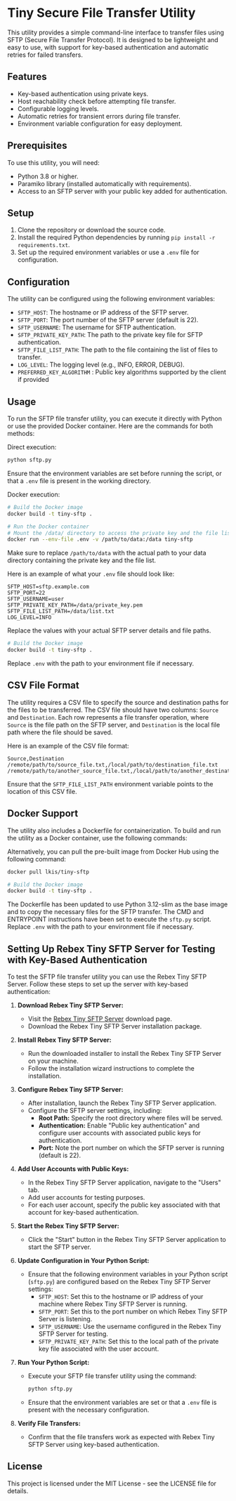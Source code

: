 # Tiny Secure File Transfer Utility

This utility provides a simple command-line interface to transfer files using SFTP (Secure File Transfer Protocol). It is designed to be lightweight and easy to use, with support for key-based authentication and automatic retries for failed transfers.

## Features

- Key-based authentication using private keys.
- Host reachability check before attempting file transfer.
- Configurable logging levels.
- Automatic retries for transient errors during file transfer.
- Environment variable configuration for easy deployment.

## Prerequisites

To use this utility, you will need:

- Python 3.8 or higher.
- Paramiko library (installed automatically with requirements).
- Access to an SFTP server with your public key added for authentication.

## Setup

1. Clone the repository or download the source code.
2. Install the required Python dependencies by running `pip install -r requirements.txt`.
3. Set up the required environment variables or use a `.env` file for configuration.

## Configuration

The utility can be configured using the following environment variables:

- `SFTP_HOST`: The hostname or IP address of the SFTP server.
- `SFTP_PORT`: The port number of the SFTP server (default is 22).
- `SFTP_USERNAME`: The username for SFTP authentication.
- `SFTP_PRIVATE_KEY_PATH`: The path to the private key file for SFTP authentication.
- `SFTP_FILE_LIST_PATH`: The path to the file containing the list of files to transfer.
- `LOG_LEVEL`: The logging level (e.g., INFO, ERROR, DEBUG).
- `PREFERRED_KEY_ALGORITHM` : Public key algorithms supported by the client if provided

## Usage

To run the SFTP file transfer utility, you can execute it directly with Python or use the provided Docker container. Here are the commands for both methods:

Direct execution:
```bash
python sftp.py
```

Ensure that the environment variables are set before running the script, or that a `.env` file is present in the working directory.

Docker execution:
```bash
# Build the Docker image
docker build -t tiny-sftp .

# Run the Docker container
# Mount the /data/ directory to access the private key and the file list
docker run --env-file .env -v /path/to/data:/data tiny-sftp
```

Make sure to replace `/path/to/data` with the actual path to your data directory containing the private key and the file list.

Here is an example of what your `.env` file should look like:

```
SFTP_HOST=sftp.example.com
SFTP_PORT=22
SFTP_USERNAME=user
SFTP_PRIVATE_KEY_PATH=/data/private_key.pem
SFTP_FILE_LIST_PATH=/data/list.txt
LOG_LEVEL=INFO
```

Replace the values with your actual SFTP server details and file paths.

```bash
# Build the Docker image
docker build -t tiny-sftp .
```

Replace `.env` with the path to your environment file if necessary.

## CSV File Format

The utility requires a CSV file to specify the source and destination paths for the files to be transferred. The CSV file should have two columns: `Source` and `Destination`. Each row represents a file transfer operation, where `Source` is the file path on the SFTP server, and `Destination` is the local file path where the file should be saved.

Here is an example of the CSV file format:

```
Source,Destination
/remote/path/to/source_file.txt,/local/path/to/destination_file.txt
/remote/path/to/another_source_file.txt,/local/path/to/another_destination_file.txt
```

Ensure that the `SFTP_FILE_LIST_PATH` environment variable points to the location of this CSV file.

## Docker Support

The utility also includes a Dockerfile for containerization. To build and run the utility as a Docker container, use the following commands:

Alternatively, you can pull the pre-built image from Docker Hub using the following command:

```bash
docker pull lkis/tiny-sftp
```


```bash
# Build the Docker image
docker build -t tiny-sftp .
```
The Dockerfile has been updated to use Python 3.12-slim as the base image and to copy the necessary files for the SFTP transfer. The CMD and ENTRYPOINT instructions have been set to execute the `sftp.py` script.
Replace `.env` with the path to your environment file if necessary.

## Setting Up Rebex Tiny SFTP Server for Testing with Key-Based Authentication

To test the SFTP file transfer utility you can use the Rebex Tiny SFTP Server. Follow these steps to set up the server with key-based authentication:

1. **Download Rebex Tiny SFTP Server:**
   - Visit the [Rebex Tiny SFTP Server](https://www.rebex.net/tiny-sftp-server/) download page.
   - Download the Rebex Tiny SFTP Server installation package.

2. **Install Rebex Tiny SFTP Server:**
   - Run the downloaded installer to install the Rebex Tiny SFTP Server on your machine.
   - Follow the installation wizard instructions to complete the installation.

3. **Configure Rebex Tiny SFTP Server:**
   - After installation, launch the Rebex Tiny SFTP Server application.
   - Configure the SFTP server settings, including:
     - **Root Path:** Specify the root directory where files will be served.
     - **Authentication:** Enable "Public key authentication" and configure user accounts with associated public keys for authentication.
     - **Port:** Note the port number on which the SFTP server is running (default is 22).

4. **Add User Accounts with Public Keys:**
   - In the Rebex Tiny SFTP Server application, navigate to the "Users" tab.
   - Add user accounts for testing purposes.
   - For each user account, specify the public key associated with that account for key-based authentication.

5. **Start the Rebex Tiny SFTP Server:**
   - Click the "Start" button in the Rebex Tiny SFTP Server application to start the SFTP server.

6. **Update Configuration in Your Python Script:**
   - Ensure that the following environment variables in your Python script (`sftp.py`) are configured based on the Rebex Tiny SFTP Server settings:
     - `SFTP_HOST`: Set this to the hostname or IP address of your machine where Rebex Tiny SFTP Server is running.
     - `SFTP_PORT`: Set this to the port number on which Rebex Tiny SFTP Server is listening.
     - `SFTP_USERNAME`: Use the username configured in the Rebex Tiny SFTP Server for testing.
     - `SFTP_PRIVATE_KEY_PATH`: Set this to the local path of the private key file associated with the user account.

7. **Run Your Python Script:**
   - Execute your SFTP file transfer utility using the command:
     ```bash
     python sftp.py
     ```
   - Ensure that the environment variables are set or that a `.env` file is present with the necessary configuration.

8. **Verify File Transfers:**
   - Confirm that the file transfers work as expected with Rebex Tiny SFTP Server using key-based authentication.


## License

This project is licensed under the MIT License - see the LICENSE file for details.
